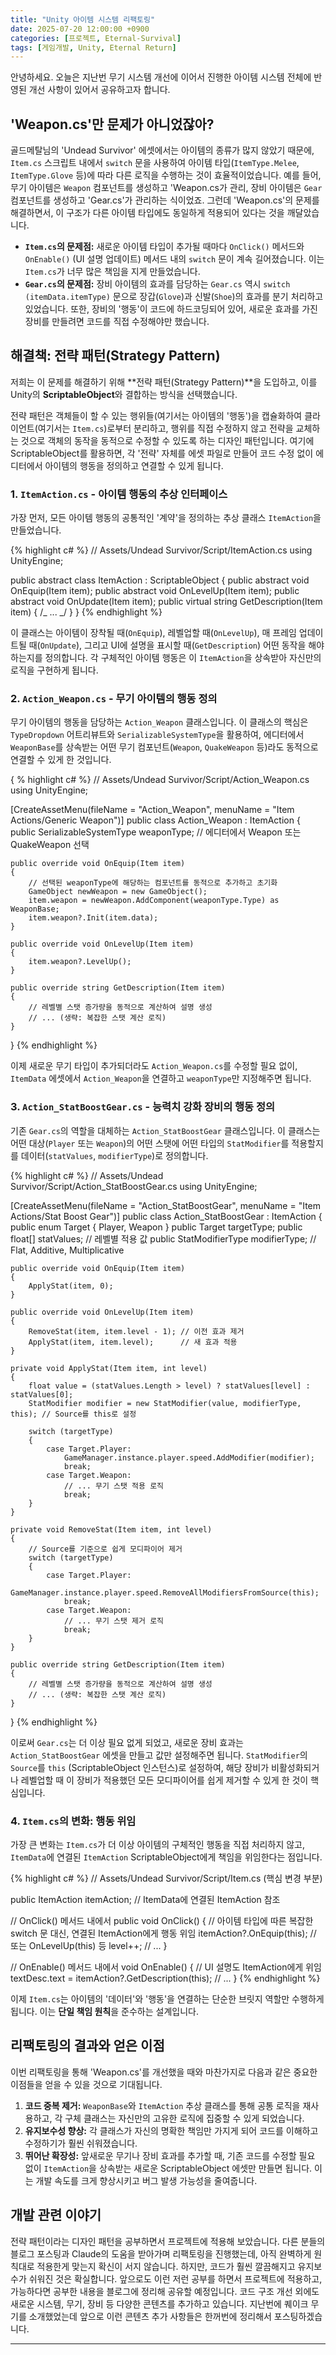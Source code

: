 ```yaml
---
title: "Unity 아이템 시스템 리팩토링"
date: 2025-07-20 12:00:00 +0900
categories: [프로젝트, Eternal-Survival]
tags: [게임개발, Unity, Eternal Return]
---
```


안녕하세요. 오늘은 지난번 무기 시스템 개선에 이어서 진행한 아이템 시스템 전체에 반영된 개선 사항이 있어서 공유하고자 합니다.

## 'Weapon.cs'만 문제가 아니었잖아?

골드메탈님의 'Undead Survivor' 에셋에서는 아이템의 종류가 많지 않았기 때문에, `Item.cs` 스크립트 내에서 `switch` 문을 사용하여 아이템 타입(`ItemType.Melee`, `ItemType.Glove` 등)에 따라 다른 로직을 수행하는 것이 효율적이었습니다. 예를 들어, 무기 아이템은 `Weapon` 컴포넌트를 생성하고 'Weapon.cs가 관리, 장비 아이템은 `Gear` 컴포넌트를 생성하고 'Gear.cs'가 관리하는 식이었죠. 그런데 'Weapon.cs'의 문제를 해결하면서, 이 구조가 다른 아이템 타입에도 동일하게 적용되어 있다는 것을 깨달았습니다.

- **`Item.cs`의 문제점:** 새로운 아이템 타입이 추가될 때마다 `OnClick()` 메서드와 `OnEnable()` (UI 설명 업데이트) 메서드 내의 `switch` 문이 계속 길어졌습니다. 이는 `Item.cs`가 너무 많은 책임을 지게 만들었습니다.
- **`Gear.cs`의 문제점:** 장비 아이템의 효과를 담당하는 `Gear.cs` 역시 `switch (itemData.itemType)` 문으로 장갑(`Glove`)과 신발(`Shoe`)의 효과를 분기 처리하고 있었습니다. 또한, 장비의 '행동'이 코드에 하드코딩되어 있어, 새로운 효과를 가진 장비를 만들려면 코드를 직접 수정해야만 했습니다.

## 해결책: 전략 패턴(Strategy Pattern)

저희는 이 문제를 해결하기 위해 **전략 패턴(Strategy Pattern)**을 도입하고, 이를 Unity의 **ScriptableObject**와 결합하는 방식을 선택했습니다.

전략 패턴은 객체들이 할 수 있는 행위들(여기서는 아이템의 '행동')을 캡슐화하여 클라이언트(여기서는 `Item.cs`)로부터 분리하고, 행위를 직접 수정하지 않고 전략을 교체하는 것으로 객체의 동작을 동적으로 수정할 수 있도록 하는 디자인 패턴입니다. 여기에 ScriptableObject를 활용하면, 각 '전략' 자체를 에셋 파일로 만들어 코드 수정 없이 에디터에서 아이템의 행동을 정의하고 연결할 수 있게 됩니다.

### 1. `ItemAction.cs` - 아이템 행동의 추상 인터페이스

가장 먼저, 모든 아이템 행동의 공통적인 '계약'을 정의하는 추상 클래스 `ItemAction`을 만들었습니다.

{% highlight c# %}
// Assets/Undead Survivor/Script/ItemAction.cs
using UnityEngine;

public abstract class ItemAction : ScriptableObject
{
public abstract void OnEquip(Item item);
public abstract void OnLevelUp(Item item);
public abstract void OnUpdate(Item item);
public virtual string GetDescription(Item item) { /_ ... _/ }
}
{% endhighlight %}

이 클래스는 아이템이 장착될 때(`OnEquip`), 레벨업할 때(`OnLevelUp`), 매 프레임 업데이트될 때(`OnUpdate`), 그리고 UI에 설명을 표시할 때(`GetDescription`) 어떤 동작을 해야 하는지를 정의합니다. 각 구체적인 아이템 행동은 이 `ItemAction`을 상속받아 자신만의 로직을 구현하게 됩니다.

### 2. `Action_Weapon.cs` - 무기 아이템의 행동 정의

무기 아이템의 행동을 담당하는 `Action_Weapon` 클래스입니다. 이 클래스의 핵심은 `TypeDropdown` 어트리뷰트와 `SerializableSystemType`을 활용하여, 에디터에서 `WeaponBase`를 상속받는 어떤 무기 컴포넌트(`Weapon`, `QuakeWeapon` 등)라도 동적으로 연결할 수 있게 한 것입니다.

{ % highlight c# %}
// Assets/Undead Survivor/Script/Action_Weapon.cs
using UnityEngine;

[CreateAssetMenu(fileName = "Action_Weapon", menuName = "Item Actions/Generic Weapon")]
public class Action_Weapon : ItemAction
{
public SerializableSystemType weaponType; // 에디터에서 Weapon 또는 QuakeWeapon 선택

    public override void OnEquip(Item item)
    {
        // 선택된 weaponType에 해당하는 컴포넌트를 동적으로 추가하고 초기화
        GameObject newWeapon = new GameObject();
        item.weapon = newWeapon.AddComponent(weaponType.Type) as WeaponBase;
        item.weapon?.Init(item.data);
    }

    public override void OnLevelUp(Item item)
    {
        item.weapon?.LevelUp();
    }

    public override string GetDescription(Item item)
    {
        // 레벨별 스탯 증가량을 동적으로 계산하여 설명 생성
        // ... (생략: 복잡한 스탯 계산 로직)
    }

}
{% endhighlight %}

이제 새로운 무기 타입이 추가되더라도 `Action_Weapon.cs`를 수정할 필요 없이, `ItemData` 에셋에서 `Action_Weapon`을 연결하고 `weaponType`만 지정해주면 됩니다.

### 3. `Action_StatBoostGear.cs` - 능력치 강화 장비의 행동 정의

기존 `Gear.cs`의 역할을 대체하는 `Action_StatBoostGear` 클래스입니다. 이 클래스는 어떤 대상(`Player` 또는 `Weapon`)의 어떤 스탯에 어떤 타입의 `StatModifier`를 적용할지를 데이터(`statValues`, `modifierType`)로 정의합니다.

{% highlight c# %}
// Assets/Undead Survivor/Script/Action_StatBoostGear.cs
using UnityEngine;

[CreateAssetMenu(fileName = "Action_StatBoostGear", menuName = "Item Actions/Stat Boost Gear")]
public class Action_StatBoostGear : ItemAction
{
public enum Target { Player, Weapon }
public Target targetType;
public float[] statValues; // 레벨별 적용 값
public StatModifierType modifierType; // Flat, Additive, Multiplicative

    public override void OnEquip(Item item)
    {
        ApplyStat(item, 0);
    }

    public override void OnLevelUp(Item item)
    {
        RemoveStat(item, item.level - 1); // 이전 효과 제거
        ApplyStat(item, item.level);      // 새 효과 적용
    }

    private void ApplyStat(Item item, int level)
    {
        float value = (statValues.Length > level) ? statValues[level] : statValues[0];
        StatModifier modifier = new StatModifier(value, modifierType, this); // Source를 this로 설정

        switch (targetType)
        {
            case Target.Player:
                GameManager.instance.player.speed.AddModifier(modifier);
                break;
            case Target.Weapon:
                // ... 무기 스탯 적용 로직
                break;
        }
    }

    private void RemoveStat(Item item, int level)
    {
        // Source를 기준으로 쉽게 모디파이어 제거
        switch (targetType)
        {
            case Target.Player:
                GameManager.instance.player.speed.RemoveAllModifiersFromSource(this);
                break;
            case Target.Weapon:
                // ... 무기 스탯 제거 로직
                break;
        }
    }

    public override string GetDescription(Item item)
    {
        // 레벨별 스탯 증가량을 동적으로 계산하여 설명 생성
        // ... (생략: 복잡한 스탯 계산 로직)
    }

}
{% endhighlight %}

이로써 `Gear.cs`는 더 이상 필요 없게 되었고, 새로운 장비 효과는 `Action_StatBoostGear` 에셋을 만들고 값만 설정해주면 됩니다. `StatModifier`의 `Source`를 `this` (ScriptableObject 인스턴스)로 설정하여, 해당 장비가 비활성화되거나 레벨업할 때 이 장비가 적용했던 모든 모디파이어를 쉽게 제거할 수 있게 한 것이 핵심입니다.

### 4. `Item.cs`의 변화: 행동 위임

가장 큰 변화는 `Item.cs`가 더 이상 아이템의 구체적인 행동을 직접 처리하지 않고, `ItemData`에 연결된 `ItemAction` ScriptableObject에게 책임을 위임한다는 점입니다.

{% highlight c# %}
// Assets/Undead Survivor/Script/Item.cs (핵심 변경 부분)

public ItemAction itemAction; // ItemData에 연결된 ItemAction 참조

// OnClick() 메서드 내에서
public void OnClick()
{
// 아이템 타입에 따른 복잡한 switch 문 대신, 연결된 ItemAction에게 행동 위임
itemAction?.OnEquip(this); // 또는 OnLevelUp(this) 등
level++;
// ...
}

// OnEnable() 메서드 내에서
void OnEnable()
{
// UI 설명도 ItemAction에게 위임
textDesc.text = itemAction?.GetDescription(this);
// ...
}
{% endhighlight %}

이제 `Item.cs`는 아이템의 '데이터'와 '행동'을 연결하는 단순한 브릿지 역할만 수행하게 됩니다. 이는 **단일 책임 원칙**을 준수하는 설계입니다.

## 리팩토링의 결과와 얻은 이점

이번 리팩토링을 통해 'Weapon.cs'를 개선했을 때와 마찬가지로 다음과 같은 중요한 이점들을 얻을 수 있을 것으로 기대됩니다.

1.  **코드 중복 제거:** `WeaponBase`와 `ItemAction` 추상 클래스를 통해 공통 로직을 재사용하고, 각 구체 클래스는 자신만의 고유한 로직에 집중할 수 있게 되었습니다.
2.  **유지보수성 향상:** 각 클래스가 자신의 명확한 책임만 가지게 되어 코드를 이해하고 수정하기가 훨씬 쉬워졌습니다.
3.  **뛰어난 확장성:** 앞새로운 무기나 장비 효과를 추가할 때, 기존 코드를 수정할 필요 없이 `ItemAction`을 상속받는 새로운 ScriptableObject 에셋만 만들면 됩니다. 이는 개발 속도를 크게 향상시키고 버그 발생 가능성을 줄여줍니다.

## 개발 관련 이야기

전략 패턴이라는 디자인 패턴을 공부하면서 프로젝트에 적용해 보았습니다. 다른 분들의 블로그 포스팅과 Claude의 도움을 받아가며 리팩토링을 진행했는데, 아직 완벽하게 원칙대로 적용한게 맞는지 확신이 서지 않습니다. 하지만, 코드가 훨씬 깔끔해지고 유지보수가 쉬워진 것은 확실합니다. 앞으로도 이런 저런 공부를 하면서 프로젝트에 적용하고, 가능하다면 공부한 내용을 블로그에 정리해 공유할 예정입니다.
코드 구조 개선 외에도 새로운 시스템, 무기, 장비 등 다양한 콘텐츠를 추가하고 있습니다. 지난번에 퀘이크 무기를 소개했었는데 앞으로 이런 콘텐츠 추가 사항들은 한꺼번에 정리해서 포스팅하겠습니다.

---
